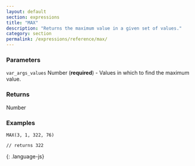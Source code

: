 ```yaml
---
layout: default
section: expressions
title: "MAX"
description: "Returns the maximum value in a given set of values."
category: section
permalink: /expressions/reference/max/
---
```


### Parameters

`var_args_values` Number (__required__) - Values in which to find the maximum value.

### Returns

Number

### Examples

~~~
MAX(3, 1, 322, 76)

// returns 322
~~~
{: .language-js}